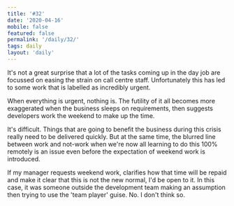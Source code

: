 ```yaml
---
title: '#32'
date: '2020-04-16'
mobile: false
featured: false
permalink: '/daily/32/'
tags: daily
layout: 'daily'
---
```


It's not a great surprise that a lot of the tasks coming up in the day job are focussed on easing the strain on call centre staff. Unfortunately this has led to some work that is labelled as incredibly urgent.

When everything is urgent, nothing is. The futility of it all becomes more exaggerated when the business sleeps on requirements, then suggests developers work the weekend to make up the time.

It's difficult. Things that are going to benefit the business during this crisis really need to be delivered quickly. But at the same time, the blurred line between work and not-work when we're now all learning to do this 100% remotely is an issue even before the expectation of weekend work is introduced.

If my manager requests weekend work, clarifies how that time will be repaid and make it clear that this is not the new normal, I'd be open to it. In this case, it was someone outside the development team making an assumption then trying to use the 'team player' guise. No. I don't think so.
